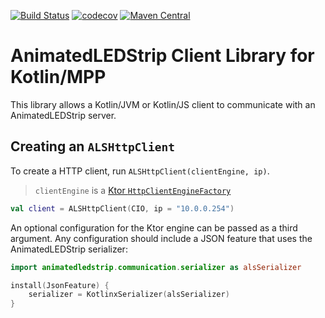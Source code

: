 [![Build Status](https://travis-ci.com/AnimatedLEDStrip/client-kotlin-jvm.svg?branch=master)](https://travis-ci.com/AnimatedLEDStrip/client-kotlin-jvm)
[![codecov](https://codecov.io/gh/AnimatedLEDStrip/client-kotlin-jvm/branch/master/graph/badge.svg)](https://codecov.io/gh/AnimatedLEDStrip/client-kotlin-jvm)
[![Maven Central](https://maven-badges.herokuapp.com/maven-central/io.github.animatedledstrip/animatedledstrip-client/badge.svg)](https://maven-badges.herokuapp.com/maven-central/io.github.animatedledstrip/animatedledstrip-client)

# AnimatedLEDStrip Client Library for Kotlin/MPP

This library allows a Kotlin/JVM or Kotlin/JS client to communicate with an AnimatedLEDStrip server.

## Creating an `ALSHttpClient`
To create a HTTP client, run `ALSHttpClient(clientEngine, ip)`.

> `clientEngine` is a [Ktor `HttpClientEngineFactory`](https://ktor.io/docs/http-client-engines.html)

```kotlin
val client = ALSHttpClient(CIO, ip = "10.0.0.254")
```

An optional configuration for the Ktor engine can be passed as a third argument.
Any configuration should include a JSON feature that uses the AnimatedLEDStrip serializer:

```kotlin
import animatedledstrip.communication.serializer as alsSerializer

install(JsonFeature) {
    serializer = KotlinxSerializer(alsSerializer)
}
```
